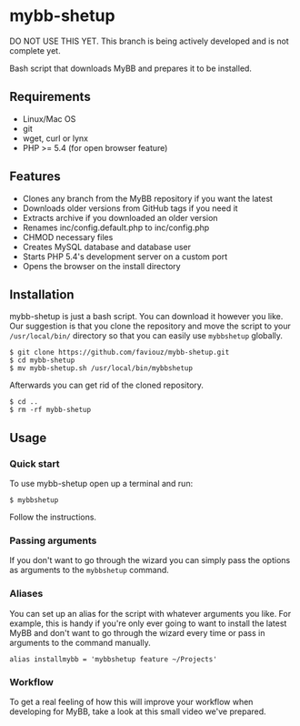 # mybb-shetup

DO NOT USE THIS YET. This branch is being actively developed and is not complete yet.


Bash script that downloads MyBB and prepares it to be installed.

## Requirements

- Linux/Mac OS
- git
- wget, curl or lynx
- PHP >= 5.4 (for open browser feature)

## Features

- Clones any branch from the MyBB repository if you want the latest
- Downloads older versions from GitHub tags if you need it
- Extracts archive if you downloaded an older version
- Renames inc/config.default.php to inc/config.php
- CHMOD necessary files
- Creates MySQL database and database user
- Starts PHP 5.4's development server on a custom port
- Opens the browser on the install directory

## Installation

mybb-shetup is just a bash script. You can download it however you like. Our suggestion is that you clone the repository and move the script to your `/usr/local/bin/` directory so that you can easily use `mybbshetup` globally.

	$ git clone https://github.com/faviouz/mybb-shetup.git
	$ cd mybb-shetup
	$ mv mybb-shetup.sh /usr/local/bin/mybbshetup

Afterwards you can get rid of the cloned repository.

	$ cd ..
	$ rm -rf mybb-shetup

## Usage

### Quick start

To use mybb-shetup open up a terminal and run:

	$ mybbshetup

Follow the instructions.

### Passing arguments

If you don't want to go through the wizard you can simply pass the options as arguments to the `mybbshetup` command.

### Aliases

You can set up an alias for the script with whatever arguments you like. For example, this is handy if you're only ever going to want to install the latest MyBB and don't want to go through the wizard every time or pass in arguments to the command manually.

	alias installmybb = 'mybbshetup feature ~/Projects'

### Workflow

To get a real feeling of how this will improve your workflow when developing for MyBB, take a look at this small video we've prepared.
